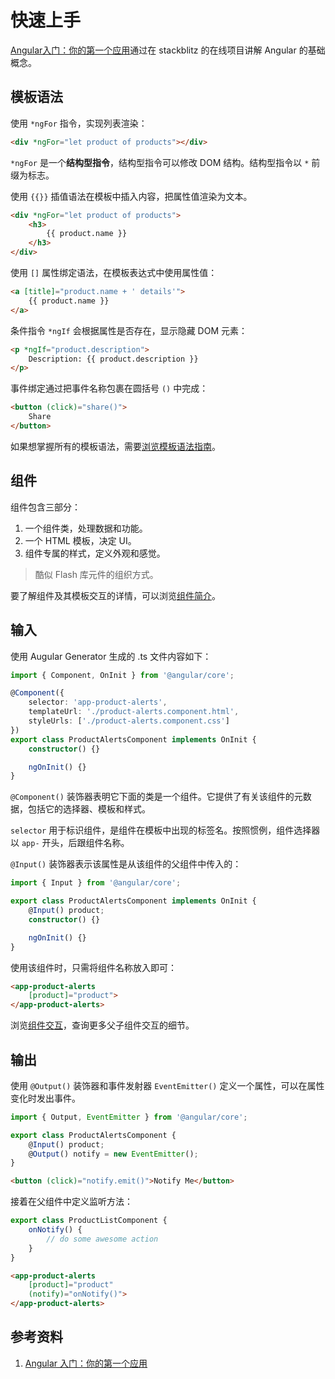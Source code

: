 # 快速上手

[Angular入门：你的第一个应用][1]通过在 stackblitz 的在线项目讲解 Angular 的基础概念。

## 模板语法

使用 `*ngFor` 指令，实现列表渲染：

```html
<div *ngFor="let product of products"></div>
```

`*ngFor` 是一个**结构型指令**，结构型指令可以修改 DOM 结构。结构型指令以 `*` 前缀为标志。

使用 `{{}}` 插值语法在模板中插入内容，把属性值渲染为文本。

```html
<div *ngFor="let product of products">
    <h3>
        {{ product.name }}
    </h3>
</div>
```

使用 `[]` 属性绑定语法，在模板表达式中使用属性值：

```html
<a [title]="product.name + ' details'">
    {{ product.name }}
</a>
```

条件指令 `*ngIf` 会根据属性是否存在，显示隐藏 DOM 元素：

```html
<p *ngIf="product.description">
    Description: {{ product.description }}
</p>
```

事件绑定通过把事件名称包裹在圆括号 `()` 中完成：

```html
<button (click)="share()">
    Share
</button>
```

如果想掌握所有的模板语法，需要[浏览模板语法指南](https://angular.cn/guide/template-syntax)。

## 组件

组件包含三部分：

1. 一个组件类，处理数据和功能。
1. 一个 HTML 模板，决定 UI。
1. 组件专属的样式，定义外观和感觉。

> 酷似 Flash 库元件的组织方式。

要了解组件及其模板交互的详情，可以浏览[组件简介](https://angular.cn/guide/architecture-components)。

## 输入

使用 Augular Generator 生成的 .ts 文件内容如下：

```ts
import { Component, OnInit } from '@angular/core';

@Component({
    selector: 'app-product-alerts',
    templateUrl: './product-alerts.component.html',
    styleUrls: ['./product-alerts.component.css']
})
export class ProductAlertsComponent implements OnInit {
    constructor() {}

    ngOnInit() {}
}
```

`@Component()` 装饰器表明它下面的类是一个组件。它提供了有关该组件的元数据，包括它的选择器、模板和样式。

`selector` 用于标识组件，是组件在模板中出现的标签名。按照惯例，组件选择器以 `app-` 开头，后跟组件名称。

`@Input()` 装饰器表示该属性是从该组件的父组件中传入的：

```ts
import { Input } from '@angular/core';

export class ProductAlertsComponent implements OnInit {
    @Input() product;
    constructor() {}

    ngOnInit() {}
}
```

使用该组件时，只需将组件名称放入即可：

```html
<app-product-alerts
    [product]="product">
</app-product-alerts>
```

浏览[组件交互](https://angular.cn/guide/component-interaction)，查询更多父子组件交互的细节。

## 输出

使用 `@Output()` 装饰器和事件发射器 `EventEmitter()` 定义一个属性，可以在属性变化时发出事件。

```ts
import { Output, EventEmitter } from '@angular/core';

export class ProductAlertsComponent {
    @Input() product;
    @Output() notify = new EventEmitter();
}
```

```html
<button (click)="notify.emit()">Notify Me</button>
```

接着在父组件中定义监听方法：

```ts
export class ProductListComponent {
    onNotify() {
        // do some awesome action
    }
}
```

```html
<app-product-alerts
    [product]="product"
    (notify)="onNotify()">
</app-product-alerts>
```

## 参考资料

1. [Angular 入门：你的第一个应用][1]

[1]: https://angular.cn/start
